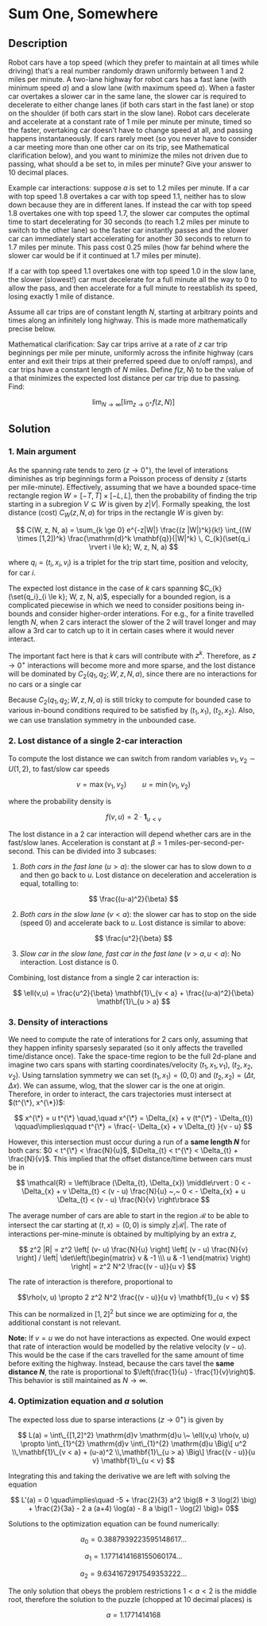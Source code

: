 # Sum One, Somewhere

## Description

Robot cars have a top speed (which they prefer to maintain at all times while driving) that’s a real number randomly drawn uniformly between 1 and 2 miles per minute. A two-lane highway for robot cars has a fast lane (with minimum speed $a$) and a slow lane (with maximum speed $a$). When a faster car overtakes a slower car in the same lane, the slower car is required to decelerate to either change lanes (if both cars start in the fast lane) or stop on the shoulder (if both cars start in the slow lane). Robot cars decelerate and accelerate at a constant rate of 1 mile per minute per minute, timed so the faster, overtaking car doesn’t have to change speed at all, and passing happens instantaneously. If cars rarely meet (so you never have to consider a car meeting more than one other car on its trip, see Mathematical clarification below), and you want to minimize the miles not driven due to passing, what should a be set to, in miles per minute? Give your answer to 10 decimal places.

Example car interactions: suppose $a$ is set to 1.2 miles per minute. If a car with top speed 1.8 overtakes a car with top speed 1.1, neither has to slow down because they are in different lanes. If instead the car with top speed 1.8 overtakes one with top speed 1.7, the slower car computes the optimal time to start decelerating for 30 seconds (to reach 1.2 miles per minute to switch to the other lane) so the faster car instantly passes and the slower car can immediately start accelerating for another 30 seconds to return to 1.7 miles per minute. This pass cost 0.25 miles (how far behind where the slower car would be if it continued at 1.7 miles per minute).

If a car with top speed 1.1 overtakes one with top speed 1.0 in the slow lane, the slower (slowest!) car must decelerate for a full minute all the way to 0 to allow the pass, and then accelerate for a full minute to reestablish its speed, losing exactly 1 mile of distance.

Assume all car trips are of constant length $N$, starting at arbitrary points and times along an infinitely long highway. This is made more mathematically precise below.

Mathematical clarification: Say car trips arrive at a rate of $z$ car trip beginnings per mile per minute, uniformly across the infinite highway (cars enter and exit their trips at their preferred speed due to on/off ramps), and car trips have a constant length of $N$ miles. Define $f(z,N)$ to be the value of a that minimizes the expected lost distance per car trip due to passing. Find:

$$ \lim_{N\to\infty} \left[ \lim_{z \to 0^{+}} f(z,N) \right] $$

## Solution


### 1. Main argument

As the spanning rate tends to zero ($z \to 0^{+}$), the level of interations diminishes as trip beginnings form a Poisson process of density $z$ (starts per mile-minute). Effectively, assuming that we have a bounded space-time rectangle region
$W = [-T,T] \times [-L,L]$, then the probability of finding the trip starting in a subregion $V \subseteq W$ is given by $z |V|$.
Formally speaking, the lost distance (cost) $C_W(z, N, a)$ for trips in the rectangle $W$ is given by:

$$ C(W, z, N, a) = \sum_{k \ge 0} e^{-z|W|} \frac{(z |W|)^k}{k!} \int_{(W \times [1,2])^k} \frac{\mathrm{d}^k \mathbf{q}}{|W|^k} \, C_{k}(\set{q_i \rvert i \le k}; W, z, N, a) $$

where $q_i=(t_i, x_i, v_i)$ is a triplet for the trip start time, position and velocity, for car $i$.

The expected lost distance in the case of $k$ cars spanning $C_{k}(\set{q_i}_{i \le k}; W, z, N, a)$, especially for a bounded region, is a complicated piecewise in which we need to consider positions being in-bounds and consider higher-order interations.
For e.g., for a finite travelled length $N$, when 2 cars interact the slower of the 2 will travel longer and may allow a 3rd car to catch up to it in certain cases where it would never interact.

The important fact here is that $k$ cars will contribute with $z^k$. Therefore, as $z\to0^{+}$ interactions will become more and more sparse, and the lost distance will be dominated by $C_{2}(q_1, q_2; W, z, N, a)$, since there are no interactions for no cars or a single car

Because $C_{2}(q_1, q_2; W, z, N, a)$ is still tricky to compute for bounded case to various in-bound conditions required to be satisfied by $(t_1, x_1)$, $(t_2, x_2)$. Also, we can use translation symmetry in the unbounded case.


### 2. Lost distance of a single 2-car interaction

To compute the lost distance we can switch from random variables $v_1, v_2 \sim U(1,2)$, to fast/slow car speeds

$$v = \max(v_1, v_2) \qquad u = \min(v_1, v_2)$$

where the probability density is

$$f(v,u) = 2 \cdot \mathbf{1}_{u < v}$$

The lost distance in a 2 car interaction will depend whether cars are in the fast/slow lanes. Acceleration is constant at $\beta=1$ miles-per-second-per-second.
This can be divided into 3 subcases:

  1. *Both cars in the fast lane* ($u > a$): the slower car has to slow down to $a$ and then go back to $u$. Lost distance on deceleration and acceleration is equal, totalling to:

  $$ \frac{(u-a)^2}{\beta} $$
   
  2. *Both cars in the slow lane* ($v < a$): the slower car has to stop on the side (speed 0) and accelerate back to $u$. Lost distance is similar to above:
    
  $$ \frac{u^2}{\beta} $$
     
  3. *Slow car in the slow lane, fast car in the fast lane* ($v > a, u < a$): No interaction. Lost distance is $0$.

Combining, lost distance from a single 2 car interaction is:

$$ \ell(v,u) = \frac{u^2}{\beta} \mathbf{1}\_{v < a} + \frac{(u-a)^2}{\beta} \mathbf{1}\_{u > a}  $$


### 3. Density of interactions

We need to compute the rate of interations for 2 cars only, assuming that they happen infinity sparsesly separated (so it only affects the travelled time/distance once).
Take the space-time region to be the full 2d-plane and imagine two cars spans with starting coordinates/velocity $(t_1, x_1, v_1)$, $(t_2, x_2, v_2)$.
Using tarnslation symmetry we can set $(t_1, x_1) = (0,0)$ and $(t_2, x_2) = (\Delta t, \Delta x)$. We can assume, wlog, that the slower car is the one at origin.
Therefore, in order to interact, the cars trajectories must intersect at $(t^{\*}, x^{\*})$:

$$ x^{\*} = u t^{\*} \quad,\quad x^{\*} = \Delta_{x} + v (t^{\*} - \Delta_{t}) \qquad\implies\qquad t^{\*} = \frac{- \Delta_{x} + v \Delta_{t} }{v - u} $$

However, this intersection must occur during a run of a **same length $N$** for both cars: $0 < t^{\*} < \frac{N}{u}$, $\Delta_{t} < t^{\*} < \Delta_{t} + \frac{N}{v}$.
This implied that the offset distance/time between cars must be in

$$ \mathcal{R} = \left\lbrace (\Delta_{t}, \Delta_{x}) \middle\rvert : 0 < - \Delta_{x} + v \Delta_{t} < (v - u) \frac{N}{u} ~,~ 0 < - \Delta_{x} + u \Delta_{t} < (v - u) \frac{N}{v} \right\rbrace $$

The average number of cars are able to start in the region $\mathcal{R}$ to be able to intersect the car starting at $(t,x) = (0,0)$ is simply $z | \mathcal{R} |$. 
The rate of interactions per-mine-minute is obtained by multiplying by an extra $z$,

$$ z^2 |R| = z^2 \left[ (v- u) \frac{N}{u} \right] \left[ (v - u) \frac{N}{v} \right] / \left| \det\left(\begin{matrix} v & -1 \\\ u & -1 \end{matrix} \right) \right| = z^2 N^2 \frac{(v - u)}{u v} $$

The rate of interaction is therefore, proportional to

$$\rho(v, u) \propto 2 z^2 N^2 \frac{(v - u)}{u v} \mathbf{1}_{u < v} $$

This can be normalized in $[1,2]^2$ but since we are optimizing for $a$, the additional constant is not relevant.

**Note:** If $v=u$ we do not have interactions as expected. 
One would expect that rate of interaction would be modelled by the relative velocity $(v - u)$. 
This would be the case if the cars travelled for the same amount of time before exiting the highway. 
Instead, because the cars tavel the **same distance $N$**, the rate is proportional to $\left(\frac{1}{u} - \frac{1}{v}\right)$. 
This behavior is still maintained as $N \to \infty$.


### 4. Optimization equation and $a$ solution

The expected loss due to sparse interactions $(z \to 0^+)$ is given by

$$ L(a) = \int\_{[1,2]^2} \mathrm{d}v \mathrm{d}u \~ \ell(v,u) \rho(v, u) \propto \int\_{1}^{2} \mathrm{d}v \int\_{1}^{2} \mathrm{d}u \Big\[ u^2 \\,\mathbf{1}\_{v < a} + (u-a)^2 \\,\mathbf{1}\_{u > a} \Big\] \frac{(v - u)}{u v} \mathbf{1}\_{u < v} $$

Integrating this and taking the derivative we are left with solving the equation

$$ L'(a) = 0 \quad\implies\quad -5 + \frac{2}{3} a^2 \big(8 + 3 \log(2) \big) + \frac{2}{3a} - 2 a (a+4) \log(a) - 8 a \big(1 - \log(2) \big)= 0$$

Solutions to the optimization equation can be found numerically:

$$a_0 = 0.3887939223595148617\ldots$$

$$a_1 = 1.1771414168155060174\ldots$$

$$a_2 = 9.6341672917549353222\ldots$$

The only solution that obeys the problem restrictions $1 < a < 2$ is the middle root, therefore the solution to the puzzle (chopped at 10 decimal places) is

$$ a = 1.1771414168 $$

